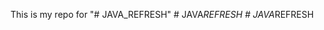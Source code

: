 This is my repo for "# JAVA_REFRESH" 
#   J A V A _ R E F R E S H  
 #   J A V A _ R E F R E S H  
 